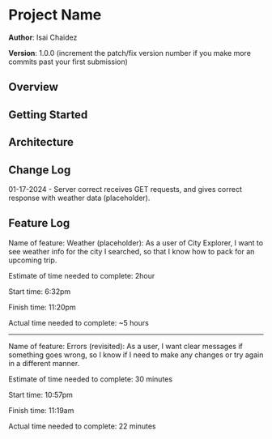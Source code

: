 # Project Name

**Author**: Isai Chaidez

**Version**: 1.0.0 (increment the patch/fix version number if you make more commits past your first submission)

## Overview
<!-- Provide a high level overview of what this application is and why you are building it, beyond the fact that it's an assignment for this class. (i.e. What's your problem domain?) -->

## Getting Started
<!-- What are the steps that a user must take in order to build this app on their own machine and get it running? -->

## Architecture
<!-- Provide a detailed description of the application design. What technologies (languages, libraries, etc) you're using, and any other relevant design information. -->

## Change Log

01-17-2024 - Server correct receives GET requests, and gives correct response with weather data (placeholder). 

## Feature Log

Name of feature: Weather (placeholder): As a user of City Explorer, I want to see weather info for the city I searched, so that I know how to pack for an upcoming trip.

Estimate of time needed to complete: 2hour

Start time: 6:32pm

Finish time: 11:20pm

Actual time needed to complete: ~5 hours

--- 

Name of feature: Errors (revisited): As a user, I want clear messages if something goes wrong, so I know if I need to make any changes or try again in a different manner.

Estimate of time needed to complete: 30 minutes

Start time: 10:57pm

Finish time: 11:19am

Actual time needed to complete: 22 minutes